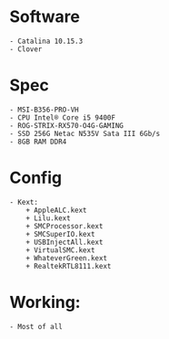 # Software 
    - Catalina 10.15.3
    - Clover
# Spec
    - MSI-B356-PRO-VH
    - CPU Intel® Core i5 9400F
    - ROG-STRIX-RX570-O4G-GAMING
    - SSD 256G Netac N535V Sata III 6Gb/s
    - 8GB RAM DDR4
# Config
    - Kext:
        + AppleALC.kext
        + Lilu.kext
        + SMCProcessor.kext
        + SMCSuperIO.kext
        + USBInjectAll.kext
        + VirtualSMC.kext
        + WhateverGreen.kext
        + RealtekRTL8111.kext
# Working:
    - Most of all 
